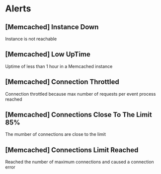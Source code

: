 # Alerts
## [Memcached] Instance Down
Instance is not reachable
## [Memcached] Low UpTime
Uptime of less than 1 hour in a Memcached instance
## [Memcached] Connection Throttled
Connection throttled because max number of requests per event process reached
## [Memcached] Connections Close To The Limit 85%
The mumber of connections are close to the limit
## [Memcached] Connections Limit Reached
Reached the number of maximum connections and caused a connection error